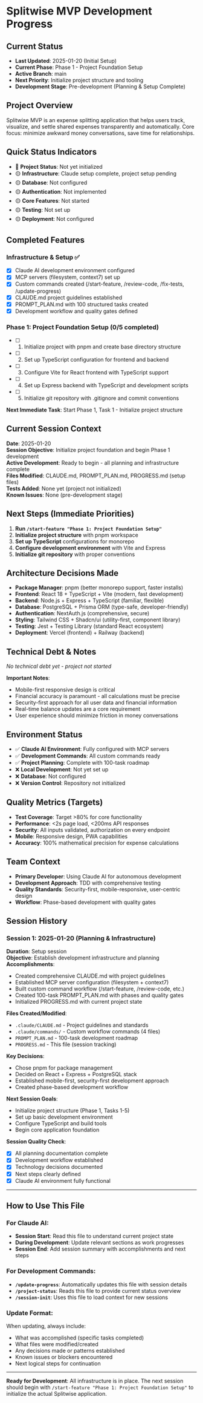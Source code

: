 # Splitwise MVP Development Progress

## Current Status

- **Last Updated**: 2025-01-20 (Initial Setup)
- **Current Phase**: Phase 1 - Project Foundation Setup
- **Active Branch**: main
- **Next Priority**: Initialize project structure and tooling
- **Development Stage**: Pre-development (Planning & Setup Complete)

## Project Overview

Splitwise MVP is an expense splitting application that helps users track, visualize, and settle shared expenses transparently and automatically. Core focus: minimize awkward money conversations, save time for relationships.

## Quick Status Indicators

- 🔴 **Project Status**: Not yet initialized
- 🟡 **Infrastructure**: Claude setup complete, project setup pending
- 🟡 **Database**: Not configured
- 🟡 **Authentication**: Not implemented
- 🟡 **Core Features**: Not started
- 🟡 **Testing**: Not set up
- 🟡 **Deployment**: Not configured

## Completed Features

### Infrastructure & Setup ✅

- [x] Claude AI development environment configured
- [x] MCP servers (filesystem, context7) set up
- [x] Custom commands created (/start-feature, /review-code, /fix-tests, /update-progress)
- [x] CLAUDE.md project guidelines established
- [x] PROMPT_PLAN.md with 100 structured tasks created
- [x] Development workflow and quality gates defined

### Phase 1: Project Foundation Setup (0/5 completed)

- [ ] 1. Initialize project with pnpm and create base directory structure
- [ ] 2. Set up TypeScript configuration for frontend and backend
- [ ] 3. Configure Vite for React frontend with TypeScript support
- [ ] 4. Set up Express backend with TypeScript and development scripts
- [ ] 5. Initialize git repository with .gitignore and commit conventions

**Next Immediate Task**: Start Phase 1, Task 1 - Initialize project structure

## Current Session Context

**Date**: 2025-01-20  
**Session Objective**: Initialize project foundation and begin Phase 1 development  
**Active Development**: Ready to begin - all planning and infrastructure complete  
**Files Modified**: CLAUDE.md, PROMPT_PLAN.md, PROGRESS.md (setup files)  
**Tests Added**: None yet (project not initialized)  
**Known Issues**: None (pre-development stage)

## Next Steps (Immediate Priorities)

1. **Run `/start-feature "Phase 1: Project Foundation Setup"`**
2. **Initialize project structure** with pnpm workspace
3. **Set up TypeScript** configurations for monorepo
4. **Configure development environment** with Vite and Express
5. **Initialize git repository** with proper conventions

## Architecture Decisions Made

- **Package Manager**: pnpm (better monorepo support, faster installs)
- **Frontend**: React 18 + TypeScript + Vite (modern, fast development)
- **Backend**: Node.js + Express + TypeScript (familiar, flexible)
- **Database**: PostgreSQL + Prisma ORM (type-safe, developer-friendly)
- **Authentication**: NextAuth.js (comprehensive, secure)
- **Styling**: Tailwind CSS + Shadcn/ui (utility-first, component library)
- **Testing**: Jest + Testing Library (standard React ecosystem)
- **Deployment**: Vercel (frontend) + Railway (backend)

## Technical Debt & Notes

_No technical debt yet - project not started_

**Important Notes**:

- Mobile-first responsive design is critical
- Financial accuracy is paramount - all calculations must be precise
- Security-first approach for all user data and financial information
- Real-time balance updates are a core requirement
- User experience should minimize friction in money conversations

## Environment Status

- ✅ **Claude AI Environment**: Fully configured with MCP servers
- ✅ **Development Commands**: All custom commands ready
- ✅ **Project Planning**: Complete with 100-task roadmap
- ❌ **Local Development**: Not yet set up
- ❌ **Database**: Not configured
- ❌ **Version Control**: Repository not initialized

## Quality Metrics (Targets)

- **Test Coverage**: Target >80% for core functionality
- **Performance**: <2s page load, <200ms API responses
- **Security**: All inputs validated, authorization on every endpoint
- **Mobile**: Responsive design, PWA capabilities
- **Accuracy**: 100% mathematical precision for expense calculations

## Team Context

- **Primary Developer**: Using Claude AI for autonomous development
- **Development Approach**: TDD with comprehensive testing
- **Quality Standards**: Security-first, mobile-responsive, user-centric design
- **Workflow**: Phase-based development with quality gates

## Session History

### Session 1: 2025-01-20 (Planning & Infrastructure)

**Duration**: Setup session  
**Objective**: Establish development infrastructure and planning  
**Accomplishments**:

- Created comprehensive CLAUDE.md with project guidelines
- Established MCP server configuration (filesystem + context7)
- Built custom command workflow (/start-feature, /review-code, etc.)
- Created 100-task PROMPT_PLAN.md with phases and quality gates
- Initialized PROGRESS.md with current project state

**Files Created/Modified**:

- `.claude/CLAUDE.md` - Project guidelines and standards
- `.claude/commands/` - Custom workflow commands (4 files)
- `PROMPT_PLAN.md` - 100-task development roadmap
- `PROGRESS.md` - This file (session tracking)

**Key Decisions**:

- Chose pnpm for package management
- Decided on React + Express + PostgreSQL stack
- Established mobile-first, security-first development approach
- Created phase-based development workflow

**Next Session Goals**:

- Initialize project structure (Phase 1, Tasks 1-5)
- Set up basic development environment
- Configure TypeScript and build tools
- Begin core application foundation

**Session Quality Check**:

- [x] All planning documentation complete
- [x] Development workflow established
- [x] Technology decisions documented
- [x] Next steps clearly defined
- [x] Claude AI environment fully functional

---

## How to Use This File

### For Claude AI:

- **Session Start**: Read this file to understand current project state
- **During Development**: Update relevant sections as work progresses
- **Session End**: Add session summary with accomplishments and next steps

### For Development Commands:

- **`/update-progress`**: Automatically updates this file with session details
- **`/project-status`**: Reads this file to provide current status overview
- **`/session-init`**: Uses this file to load context for new sessions

### Update Format:

When updating, always include:

- What was accomplished (specific tasks completed)
- What files were modified/created
- Any decisions made or patterns established
- Known issues or blockers encountered
- Next logical steps for continuation

---

**Ready for Development**: All infrastructure is in place. The next session should begin with `/start-feature "Phase 1: Project Foundation Setup"` to initialize the actual Splitwise application.
